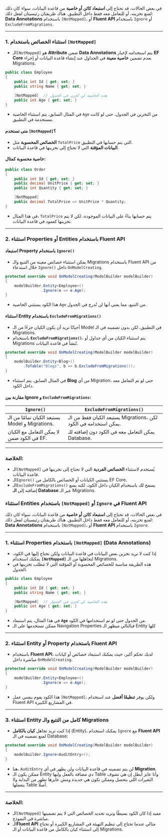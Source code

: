 
في بعض الحالات، قد تحتاج إلى **استبعاد كائن أو خاصية** من قاعدة البيانات، سواء كان ذلك لمنع تخزينه، أو للتعامل معه فقط داخل التطبيق. 
هناك طريقتان رئيسيتان لفعل ذلك: **Data Annotations** باستخدام `[NotMapped]`، أو **Fluent API** باستخدام `Ignore` أو `ExcludeFromMigrations`. 

---

### 1. استثناء الخصائص باستخدام `[NotMapped]`

- الـ`[NotMapped]` هو **Attribute** ضمن **Data Annotations** يتم استخدامه لإخبار **EF Core** بعدم تضمين **خاصية معينة** في الجداول عند إنشاء قاعدة البيانات أو إجراء Migrations.
```csharp
public class Employee
{
    public int Id { get; set; }
    public string Name { get; set; }

    [NotMapped]  // هذه الخاصية لن تُخزن في الجدول
    public int Age { get; set; }
}
```
- في المثال السابق، يتم استثناء الخاصية `Age` من التخزين في الجدول، حتى لو كانت مستخدمة في التطبيق.

#### **متى تستخدم `[NotMapped]`؟**
- **الخصائص المحسوبة** مثل `TotalPrice` التي يتم حسابها في التطبيق.
- **البيانات المؤقتة** التي لا تحتاج إلى تخزينها في قاعدة البيانات.

#### **خاصية محسوبة كمثال:**
```csharp
public class Order
{
    public int Id { get; set; }
    public decimal UnitPrice { get; set; }
    public int Quantity { get; set; }

    [NotMapped]
    public decimal TotalPrice => UnitPrice * Quantity;
}
```
- في هذا المثال، `TotalPrice` يتم حسابها بناءً على البيانات الموجودة، لكن لا يتم تخزينها كعمود في قاعدة البيانات.

---

### 2. استثناء Properties أو Entities باستخدام Fluent API
#### استبعاد Property باستخدام `Ignore()`
- يمكن استثناء خصائص معينة من التتبع والـ Migrations باستخدام Fluent API من خلال استدعاء `Ignore()` داخل `OnModelCreating`.

```csharp
protected override void OnModelCreating(ModelBuilder modelBuilder)
{
    modelBuilder.Entity<Employee>()
                .Ignore(e => e.Age);
}
```
- هذا الكود يستثني الخاصية `Age` من التتبع، مما يعني أنها لن تُدرج في الجدول.

#### استثناء Entity باستخدام `ExcludeFromMigrations()`
- أحيانًا تريد أن يكون الكيان جزءًا من الـ Model في التطبيق، لكن بدون تضمينه في الـ Migrations.  
- باستخدام **`ExcludeFromMigrations()`**، يتم استثناء الكيان من أي جداول أو Migrations تُنشأ في قاعدة البيانات.

```csharp
protected override void OnModelCreating(ModelBuilder modelBuilder)
{
    modelBuilder.Entity<Blog>()
        .ToTable("Blogs", b => b.ExcludeFromMigrations());
}
```
- في المثال السابق، يتم استثناء **Blog** من أي Migration، حتى لو تم التعامل معه داخل الكود.

#### مقارنة بين Ignore و `ExcludeFromMigrations`:

| **`Ignore()`**                         | **`ExcludeFromMigrations()`**               |
|-----------------------------------------|---------------------------------------------|
| يستبعد الكيان تمامًا من الـ Model و Migrations. | يستبعد الكيان فقط من الـ Migrations، لكن يمكن استخدامه في الكود. |
| لا يمكن التعامل مع الكيان في الكود ضمن EF.   | يمكن التعامل معه في الكود دون إضافته للـ Database. |

---

### الخلاصة:
- الـ`[NotMapped]` يُستخدم لاستثناء **الخصائص الفردية** التي لا تحتاج إلى تخزينها في قاعدة البيانات.
- الـ`Ignore()` يستثني الكيانات أو الخصائص بالكامل من EF Core.
- الـ`ExcludeFromMigrations()` يسمح لك باستخدام الكيان داخل الكود، لكنه يمنع إضافته إلى **الـ Database** عبر الـ Migrations.
### استثناء Entities باستخدام `[NotMapped]` أو `Ignore` في Fluent API

في بعض الحالات، قد تحتاج إلى **استبعاد كائن أو خاصية** من قاعدة البيانات، سواء كان ذلك لمنع تخزينه، أو للتعامل معه فقط داخل التطبيق.
هناك طريقتان رئيسيتان لفعل ذلك: **Data Annotations** باستخدام `[NotMapped]`، أو **Fluent API** باستخدام `Ignore`. 

---

### 1. استثناء Properties باستخدام `[NotMapped]` (Data Annotations)  
- إذا كنت لا تريد تخزين بعض البيانات في قاعدة البيانات ولكن تحتاج إليها في الكود، يمكنك استخدام **`[NotMapped]`** لتجاهلها من الـ Migrations.  
- هذه الطريقة مناسبة للخصائص المحسوبة أو المؤقتة التي لا تتطلب تخزينها في الجدول.

```csharp
public class Employee
{
    public int Id { get; set; }
    public string Name { get; set; }

    [NotMapped]  // هذه الخاصية لن تُخزن في الجدول
    public int Age { get; set; }
}
```
- في هذا المثال، يتم استبعاد **`Age`** من الجدول حتى لو تم استخدامها في الكود. 
- ممكن تستخدمها على الـ Navigation Properties فبالتالي ميظهر الـ Entity كلها

---

### 2. استثناء Entity أو Property باستخدام Fluent API
- باستخدام **Fluent API**، لديك تحكم أكبر، حيث يمكنك استبعاد خصائص أو كيانات مباشرة داخل `OnModelCreating`.

```csharp
protected override void OnModelCreating(ModelBuilder modelBuilder)
{
    modelBuilder.Entity<Employee>()
                .Ignore(e => e.Age);
}
```

- هذا الكود يقوم بنفس عمل `[NotMapped]`، ولكن يوفر **تنظيمًا أفضل** عند استخدام Fluent API في المشاريع الكبيرة.

---

### 3. استثناء Entity كامل من التتبع والـ Migrations
- إذا كنت تريد تجاهل **كيان بالكامل** (Entity)، يمكنك استخدام `Ignore` مع **Fluent API** لمنع تضمينه في الـ Database:

```csharp
protected override void OnModelCreating(ModelBuilder modelBuilder)
{
    modelBuilder.Ignore<AuditEntry>();
}
```

- هنا، `AuditEntry` لن يتم تضمينه في قاعدة البيانات ولن يظهر في أي **Migration**.
- ممكن يكون الـ Entity دي مضافة بالفعل وليها Table وأنا عايز أبطل إن هي تشوف التغيرات اللي بتحصل
  وممكن تكون هي جديدة ومش عايزها تظهر من البداية ولا يتعملها Table أصلًا.

---

### **الخلاصة:**
- الـ`[NotMapped]` مفيد إذا كان الكود بسيطًا وتريد تحديد الخصائص التي لا يتم تضمينها مباشرة في النموذج.
- الـ**Fluent API** مثالي عندما تحتاج إلى تنظيم التهيئة في المشاريع الكبيرة أو تحتاج إلى استثناء كيان بالكامل من قاعدة البيانات أو الـ Migrations.